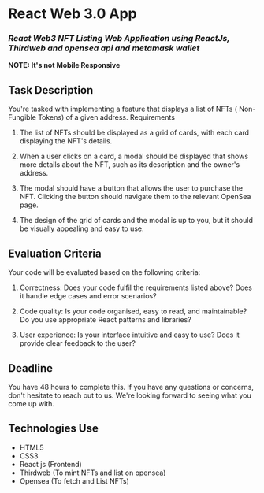 # React Web 3.0 App

### _React Web3 NFT Listing Web Application using ReactJs, Thirdweb and opensea api and metamask wallet_

**NOTE: It's not Mobile Responsive**

## Task Description

You're tasked with implementing a feature that displays a list of NFTs ( Non-Fungible
Tokens) of a given address.
Requirements

1. The list of NFTs should be displayed as a grid of cards, with each card displaying the NFT's details.

2. When a user clicks on a card, a modal should be displayed that shows more details about the NFT, such as its description and the owner's address.

3. The modal should have a button that allows the user to purchase the NFT. Clicking the button should navigate them to the relevant OpenSea page.

4. The design of the grid of cards and the modal is up to you, but it should be visually appealing and easy to use.

## Evaluation Criteria

Your code will be evaluated based on the following criteria:

1. Correctness: Does your code fulfil the requirements listed above? Does it handle edge cases and error scenarios?

2. Code quality: Is your code organised, easy to read, and maintainable? Do you use appropriate React patterns and libraries?

3. User experience: Is your interface intuitive and easy to use? Does it provide clear feedback to the user?

## Deadline

You have 48 hours to complete this.
If you have any questions or concerns, don't hesitate to reach out to us. We're looking
forward to seeing what you come up with.

## Technologies Use

- HTML5
- CSS3
- React js (Frontend)
- Thirdweb (To mint NFTs and list on opensea)
- Opensea (To fetch and List NFTs)

